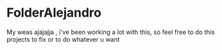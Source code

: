 # FolderAlejandro
My weas ajajajja , i've been working a lot with this, so feel free to do this projects to fix or to do whatever u want
